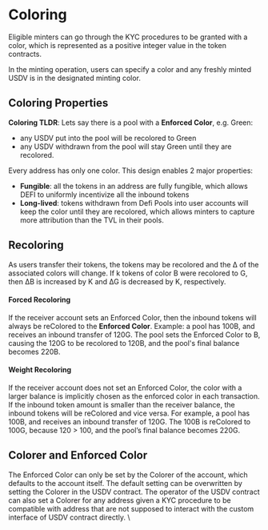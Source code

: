 # Coloring

Eligible minters can go through the KYC procedures to be granted with a color, which is represented as a positive integer value in the token contracts.&#x20;

In the minting operation, users can specify a color and any freshly minted USDV is in the designated minting color.&#x20;

## Coloring Properties

**Coloring TLDR**: Lets say there is a pool with a **Enforced Color**, e.g. Green:&#x20;

* any USDV put into the pool will be recolored to Green
* any USDV withdrawn from the pool will stay Green until they are recolored.

Every address has only one color. This design enables 2 major properties:

* **Fungible**: all the tokens in an address are fully fungible, which allows DEFI to uniformly incentivize all the inbound tokens
* **Long-lived**: tokens withdrawn from Defi Pools into user accounts will keep the color until they are recolored, which allows minters to capture more attribution than the TVL in their pools.&#x20;

## Recoloring

As users transfer their tokens, the tokens may be recolored and the ∆ of the associated colors will change. If k tokens of color B were recolored to G, then ∆B is increased by K and ∆G is decreased by K, respectively.&#x20;

#### Forced Recoloring

If the receiver account sets an Enforced Color, then the inbound tokens will always be reColored to the **Enforced Color**. Example: a pool has 100B, and receives an inbound transfer of 120G. The pool sets the Enforced Color to B, causing the 120G to be recolored to 120B, and the pool's final balance becomes 220B.

#### Weight Recoloring

If the receiver account does not set an Enforced Color, the color with a larger balance is implicitly chosen as the enforced color in each transaction. If the inbound token amount is smaller than the receiver balance, the inbound tokens will be reColored and vice versa. For example, a pool has 100B, and receives an inbound transfer of 120G.  The 100B is reColored to 100G, because 120 > 100, and the pool’s final balance becomes 220G.&#x20;

## Colorer and Enforced Color

The Enforced Color can only be set by the Colorer of the account, which defaults to the account itself. The default setting can be overwritten by setting the Colorer in the USDV contract. The operator of the USDV contract can also set a Colorer for any address given a KYC procedure to be compatible with address that are not supposed to interact with the custom interface of USDV contract directly. \
